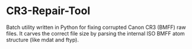 # CR3-Repair-Tool
Batch utility written in Python for fixing corrupted Canon CR3 (BMFF) raw files. It carves the correct file size by parsing the internal ISO BMFF atom structure (like mdat and ftyp).
